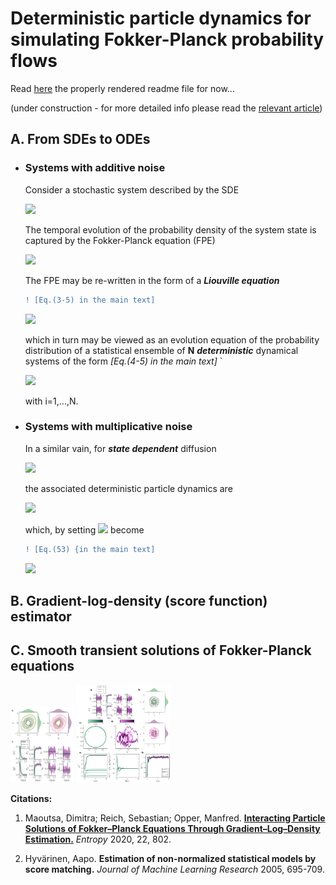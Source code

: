 
# Deterministic particle dynamics for simulating Fokker-Planck probability flows 


Read [here](https://gitlab.com/dimitra-maoutsa/odes_for_sdes/-/blob/master/README.md) the properly rendered readme file for now...


(under construction -  for more detailed info please read the [relevant article](https://www.mdpi.com/1099-4300/22/8/802/htm))


## A. **From SDEs to ODEs**
  - ### Systems with additive noise
     Consider a stochastic system described by the SDE 

     <img src="https://latex.codecogs.com/png.latex?%5Clarge%20dX_t%3D%20f%28X_t%29%20dt%20&plus;%20%5Csigma%20dW_t.">
     
      The temporal evolution of the probability density of the system state is captured by the Fokker-Planck equation (FPE)


      <img src="https://latex.codecogs.com/png.latex?%5Clarge%20%5Cfrac%7B%5Cpartial%20p_t%28x%29%7D%7B%5Cpartial%20t%7D%20%3D%20-%5Cnabla%5Ccdot%20%5Cleft%5Bf%28x%29%20p_t%28x%29%20-%20%5Cfrac%7B%5Csigma%5E2%7D%7B2%7D%20%5Cnabla%20p_t%28x%29%5Cright%5D.">
      
      The FPE may be re-written in the form of a **_Liouville equation_**  
      ```diff
      ! [Eq.(3-5) in the main text]
      ```

      <img src="https://latex.codecogs.com/png.latex?%5Clarge%20%5Cfrac%7B%5Cpartial%20p_t%28x%29%7D%7B%5Cpartial%20t%7D%20%3D%20-%5Cnabla%5Ccdot%20%5Cleft%5B%7B%5Cleft%28f%28x%29%20-%20%5Cfrac%7B%5Csigma%5E2%7D%7B2%7D%20%5Cnabla%20%5Cln%20p_t%28x%29%5Cright%29%7D%5C%3B%20p_t%28x%29%20%5Cright%5D%2C">

      which in turn may be viewed as an evolution equation of the probability distribution of a statistical ensemble of **N** **_deterministic_** dynamical systems of the form _[Eq.(4-5) in the main text]_ 
    `

      <img src="https://latex.codecogs.com/png.latex?%5Clarge%20%5Cfrac%7BdX_t%5E%7B%28i%29%7D%7D%7Bdt%7D%20%3D%20%7Bf%28X_t%5E%7B%28i%29%7D%29%29%20-%20%5Cfrac%7B%5Csigma%5E2%7D%7B2%7D%20%5Cnabla%20%5Cln%20p_t%28X_t%5E%7B%28i%29%7D%29%7D%2C%20%5Cquad%20%5Cquad%20%5Cquad%20%281%29">
      
      with i=1,...,N.

  - ### Systems with multiplicative noise
    
      In a similar vain, for **_state dependent_** diffusion 


      <img src="https://latex.codecogs.com/png.latex?%5Clarge%20dX_t%3D%20f%28X_t%29%20dt%20&plus;%20%5Csigma%28X_t%29%20dW_t%2C">
   
      the associated deterministic particle dynamics are 

      <img src="https://latex.codecogs.com/png.latex?%5Clarge%20%5Cfrac%7BdX_t%5E%7B%28i%29%7D%7D%7Bdt%7D%20%3D%20%7Bf%28X_t%5E%7B%28i%29%7D%29%20-%20%5Cfrac%7B%5Csigma%28X_t%5E%7B%28i%29%7D%29%5Csigma%28X_t%5E%7B%28i%29%7D%29%5E%7B%5Cintercal%7D%7D%7B2%7D%20%5Cnabla%20%5Cln%20p_t%28X_t%5E%7B%28i%29%7D%29%20-%20%5Cfrac%7B1%7D%7B2%7D%20%5Cnabla%20%5Ccdot%20%5Csigma%28X_t%5E%7B%28i%29%7D%29%5Csigma%28X_t%5E%7B%28i%29%7D%29%5E%7B%5Cintercal%7D%20%7D%2C">

      which, by setting <img src="https://latex.codecogs.com/png.latex?%5Cinline%20%5Clarge%20D%28x%29%20%3D%20%5Csigma%28x%29%20%5Csigma%28x%29%5E%7B%5Cintercal%7D%2C"> become 
      ```diff
      ! [Eq.(53) {in the main text] 
      ```



      <img src="https://latex.codecogs.com/png.latex?%5Clarge%20%5Cfrac%7BdX_t%5E%7B%28i%29%7D%7D%7Bdt%7D%20%3D%20%7Bf%28X_t%5E%7B%28i%29%7D%29%20-%20%5Cfrac%7BD%28X_t%5E%7B%28i%29%7D%29%7D%7B2%7D%20%5Cnabla%20%5Cln%20p_t%28X_t%5E%7B%28i%29%7D%29%20-%20%5Cfrac%7B1%7D%7B2%7D%20%5Cnabla%20%5Ccdot%20D%28X_t%5E%7B%28i%29%7D%29%20%7D.%20%5Cquad%20%5Cquad%20%5Cquad%20%282%29">


## B. **Gradient-log-density (score function) estimator**

## C. **Smooth transient solutions of Fokker-Planck equations**


<img src="OU2Dc.png"  width="20%" height="20%">


<img src="Linear_Ham.png"  width="30%" height="30%">


**Citations:**

1. Maoutsa, Dimitra; Reich, Sebastian; Opper, Manfred. [**Interacting Particle Solutions of Fokker–Planck Equations Through Gradient–Log–Density Estimation.**](https://www.mdpi.com/1099-4300/22/8/802/htm) _Entropy_ 2020, 22, 802. 

2. Hyvärinen, Aapo. **Estimation of non-normalized statistical models by score matching.** _Journal of Machine Learning Research_ 2005, 695-709.

